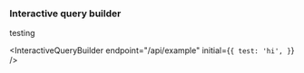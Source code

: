 ### Interactive query builder

testing

<InteractiveQueryBuilder
endpoint="/api/example"
initial={`{
  test: 'hi',
}`}
/>
